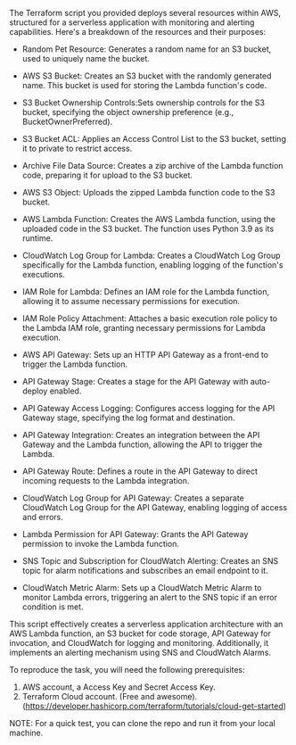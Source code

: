 
The Terraform script you provided deploys several resources within AWS, structured for a serverless application with monitoring and alerting capabilities. Here's a breakdown of the resources and their purposes:


* Random Pet Resource: Generates a random name for an S3 bucket, used to uniquely name the bucket.

* AWS S3 Bucket: Creates an S3 bucket with the randomly generated name. This bucket is used for storing the Lambda function's code.

* S3 Bucket Ownership Controls:Sets ownership controls for the S3 bucket, specifying the object ownership preference (e.g., BucketOwnerPreferred).

* S3 Bucket ACL: Applies an Access Control List to the S3 bucket, setting it to private to restrict access.

* Archive File Data Source: Creates a zip archive of the Lambda function code, preparing it for upload to the S3 bucket.

* AWS S3 Object: Uploads the zipped Lambda function code to the S3 bucket. 

* AWS Lambda Function: Creates the AWS Lambda function, using the uploaded code in the S3 bucket. The function uses Python 3.9 as its runtime.

* CloudWatch Log Group for Lambda: Creates a CloudWatch Log Group specifically for the Lambda function, enabling logging of the function's executions.

* IAM Role for Lambda: Defines an IAM role for the Lambda function, allowing it to assume necessary permissions for execution.

* IAM Role Policy Attachment: Attaches a basic execution role policy to the Lambda IAM role, granting necessary permissions for Lambda execution.

* AWS API Gateway: Sets up an HTTP API Gateway as a front-end to trigger the Lambda function.

* API Gateway Stage: Creates a stage for the API Gateway with auto-deploy enabled.

* API Gateway Access Logging: Configures access logging for the API Gateway stage, specifying the log format and destination.

* API Gateway Integration: Creates an integration between the API Gateway and the Lambda function, allowing the API to trigger the Lambda.

* API Gateway Route: Defines a route in the API Gateway to direct incoming requests to the Lambda integration.

* CloudWatch Log Group for API Gateway: Creates a separate CloudWatch Log Group for the API Gateway, enabling logging of access and errors.

* Lambda Permission for API Gateway: Grants the API Gateway permission to invoke the Lambda function.

* SNS Topic and Subscription for CloudWatch Alerting: Creates an SNS topic for alarm notifications and subscribes an email endpoint to it.

* CloudWatch Metric Alarm: Sets up a CloudWatch Metric Alarm to monitor Lambda errors, triggering an alert to the SNS topic if an error condition is met.

This script effectively creates a serverless application architecture with an AWS Lambda function, an S3 bucket for code storage, API Gateway for invocation, and CloudWatch for logging and monitoring. Additionally, it implements an alerting mechanism using SNS and CloudWatch Alarms.

To reproduce the task, you will need the following prerequisites:

1. AWS account, a Access Key and Secret Access Key.
2. Terraform Cloud account. (Free and awesome). (https://developer.hashicorp.com/terraform/tutorials/cloud-get-started)

NOTE: For a quick test, you can clone the repo and run it from your local machine. 

